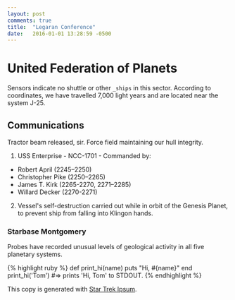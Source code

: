 ```yaml
---
layout: post
comments: true
title:  "Legaran Conference"
date:   2016-01-01 13:28:59 -0500
---
```

# United Federation of Planets

Sensors indicate no shuttle or other `_ships` in this sector. According to coordinates, we have travelled 7,000 light years and are located near the system J-25.

## Communications

Tractor beam released, sir. Force field maintaining our hull integrity. 

1. USS Enterprise - NCC-1701 - Commanded by:
  * Robert April (2245–2250)
  * Christopher Pike (2250–2265)
  * James T. Kirk (2265-2270, 2271–2285)
  * Willard Decker (2270-2271)
2. Vessel's self-destruction carried out while in orbit of the Genesis Planet, to prevent ship from falling into Klingon hands.

### Starbase Montgomery

Probes have recorded unusual levels of geological activity in all five planetary systems.

{% highlight ruby %}
def print_hi(name)
  puts "Hi, #{name}"
end
print_hi('Tom')
#=> prints 'Hi, Tom' to STDOUT.
{% endhighlight %}

This copy is generated with [Star Trek Ipsum][star-trek-ipsum].

[star-trek-ipsum]: http://vlad-saling.github.io/star-trek-ipsum/
